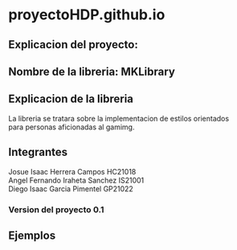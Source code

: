 # proyectoHDP.github.io

## Explicacion del proyecto:


## Nombre de la libreria: MKLibrary

## Explicacion de la libreria
La libreria se tratara sobre la implementacion de estilos orientados <br>
para personas aficionadas al gamimg. <br>

## Integrantes
Josue Isaac Herrera Campos HC21018 <br>
Angel Fernando Iraheta Sanchez IS21001 <br>
Diego Isaac Garcia Pimentel GP21022 

### Version del proyecto 0.1

## Ejemplos

